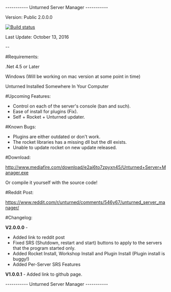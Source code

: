 ----------- Unturned Server Manager -----------

Version: Public 2.0.0.0



[![Build status](https://ci.appveyor.com/api/projects/status/bocigasg3gog25rg/branch/master?svg=true)](https://ci.appveyor.com/project/persiafighter/unturnedservermanager/branch/master)



Last Update: October 13, 2016

--

#Requirements:

.Net 4.5 or Later

Windows (Will be working on mac version at some point in time)

Unturned Installed Somewhere In Your Computer


#Upcoming Features:

* Control on each of the server's console (ban and such).
* Ease of install for plugins (Fix).
* Self + Rocket + Unturned updater.

#Known Bugs:

* Plugins are either outdated or don't work.
* The rocket libraries has a missing dll but the dll exists.
* Unable to update rocket on new update released.


#Download:

http://www.mediafire.com/download/e2ai6to7zpyxn45/Unturned+Server+Manager.exe

Or compile it yourself with the source code!

#Reddit Post:

https://www.reddit.com/r/unturned/comments/546y67/unturned_server_manager/

#Changelog:

**V2.0.0.0** - 

* Added link to reddit post
* Fixed SRS (Shutdown, restart and start) buttons to apply to the servers that the program started only.
* Added Rocket Install, Workshop Install and Plugin Install (Plugin install is buggy!)
* Added Per-Server SRS Features

**V1.0.0.1** - Added link to github page.

----------- Unturned Server Manager -----------
